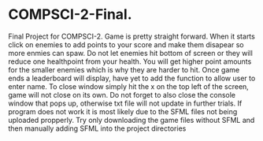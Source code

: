 # COMPSCI-2-Final.
Final Project for COMPSCI-2.
Game is pretty straight forward. When it starts click on enemies to add points to your score and make them disapear so more enmies can spaw.
Do not let enemies hit bottom of screen or they will reduce one healthpoint from your health.
You will get higher point amounts for the smaller enemies which is why they are harder to hit.
Once game ends a leaderboard will display, have yet to add the function to allow user to enter name.
To close window simply hit the x on the top left of the screen, game will not close on its own.
Do not forget to also close the console window that pops up, otherwise txt file will not update in further trials.
If program does not work it is most likely due to the SFML files not being uploaded propperly. Try only downloading the game files without SFML and then manually adding SFML into the project directories
